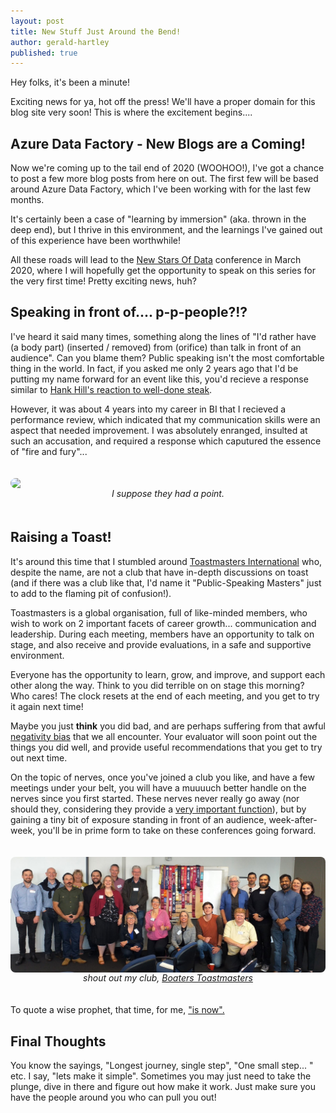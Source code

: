 ```yaml
---
layout: post
title: New Stuff Just Around the Bend!
author: gerald-hartley
published: true
---
```


Hey folks, it's been a minute!

Exciting news for ya, hot off the press! We'll have a proper domain for this blog site very soon! This is where the excitement begins....

<h2>Azure Data Factory - New Blogs are a Coming!</h2>
Now we're coming up to the tail end of 2020 (WOOHOO!), I've got a chance to post a few more blog posts from here on out. The first few will be based around Azure Data Factory, which I've been working with for the last few months. 

It's certainly been a case of "learning by immersion" (aka. thrown in the deep end), but I thrive in this environment, and the learnings I've gained out of this experience have been worthwhile!

All these roads will lead to the <a href="https://newstarsofdata.com/">New Stars Of Data</a> conference in March 2020, where I will hopefully get the opportunity to speak on this series for the very first time! Pretty exciting news, huh? 

<h2>Speaking in front of.... p-p-people?!?</h2>
I've heard it said many times, something along the lines of "I'd rather have (a body part) (inserted / removed) from (orifice) than talk in front of an audience". Can you blame them? Public speaking isn't the most comfortable thing in the world. In fact, if you asked me only 2 years ago that I'd be putting my name forward for an event like this, you'd recieve a response similar to <a href="https://cdn.foodbeast.com/content/uploads/2016/02/U00Zj4Q.jpg">Hank Hill's reaction to well-done steak</a>.

However, it was about 4 years into my career in BI that I recieved a performance review, which indicated that my communication skills were an aspect that needed improvement. I was absolutely enranged, insulted at such an accusation, and required a response which caputured the essence of "fire and fury"...

<div style="text-align : center; padding-top : 20px; padding-bottom : 20px">
    <img src="https://static.tvtropes.org/pmwiki/pub/images/saitama_ok.jpg" style="display: block; margin-left: auto; margin-right: auto; border-radius: 8px;"/>
    <i>I suppose they had a point.</i>
</div>

<h2>Raising a Toast!</h2>
It's around this time that I stumbled around <a href="https://www.toastmasters.org/">Toastmasters International</a> who, despite the name, are not a club that have in-depth discussions on toast (and if there was a club like that, I'd name it "Public-Speaking Masters" just to add to the flaming pit of confusion!). 

Toastmasters is a global organisation, full of like-minded members, who wish to work on 2 important facets of career growth... communication and leadership. During each meeting, members have an opportunity to talk on stage, and also receive and provide evaluations, in a safe and supportive environment. 

Everyone has the opportunity to learn, grow, and improve, and support each other along the way. Think to you did terrible on on stage this morning? Who cares! The clock resets at the end of each meeting, and you get to try it again next time!

Maybe you just <b>think</b> you did bad, and are perhaps suffering from that awful <a href="https://www.healthline.com/health/negativity-bias">negativity bias</a> that we all encounter. Your evaluator will soon point out the things you did well, and provide useful recommendations that you get to try out next time.

On the topic of nerves, once you've joined a club you like, and have a few meetings under your belt, you will have a muuuuch better handle on the nerves since you first started. These nerves never really go away (nor should they, considering they provide a <a href="https://www.verywellmind.com/what-is-the-sympathetic-nervous-system">very important function</a>), but by gaining a tiny bit of exposure standing in front of an audience, week-after-week, you'll be in prime form to take on these conferences going forward. 

<div style="text-align : center; padding-top : 20px; padding-bottom : 20px">
    <img src="/images/boaters-toastmasters.jpg" style="display: block; margin-left: auto; margin-right: auto; border-radius: 8px;"/>
    <i>shout out my club, <a href="https://boaters.co.nz/">Boaters Toastmasters</a></i>
</div>

To quote a wise prophet, that time, for me, <a href="https://images.rapgenius.com/e16232925a5374127462bff01f685c2f.500x500x1.jpg">"is now".</a>

<h2>Final Thoughts</h2>
You know the sayings, "Longest journey, single step", "One small step... " etc. I say, "lets make it simple". Sometimes you may just need to take the plunge, dive in there and figure out how make it work. Just make sure you have the people around you who can pull you out!


